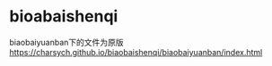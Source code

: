 # bioabaishenqi
biaobaiyuanban下的文件为原版 https://charsych.github.io/biaobaishenqi/biaobaiyuanban/index.html
